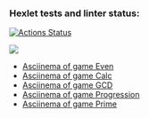 ### Hexlet tests and linter status:
[![Actions Status](https://github.com/Bascy6/java-project-61/actions/workflows/hexlet-check.yml/badge.svg)](https://github.com/Bascy6/java-project-61/actions)

<a href="https://codeclimate.com/github/Bascy6/java-project-61/maintainability"><img src="https://api.codeclimate.com/v1/badges/decb284807cf2a5924c8/maintainability" /></a>

- [Asciinema of game Even](https://asciinema.org/a/4F42lmfcL5CgGIKlMoV5BmN03)
- [Asciinema of game Calc](https://asciinema.org/a/ONyDVVs1K6R2suVgLy5EYxhyZ)
- [Asciinema of game GCD](https://asciinema.org/a/x2bPVf0maNJSVCzLQ81F5W1r0)
- [Asciinema of game Progression](https://asciinema.org/a/sxF82IVhGYBgjXG2CJp91UT4T)
- [Asciinema of game Prime](https://asciinema.org/a/Ikogh7EJIVWf3qbBwkGg04XK1)